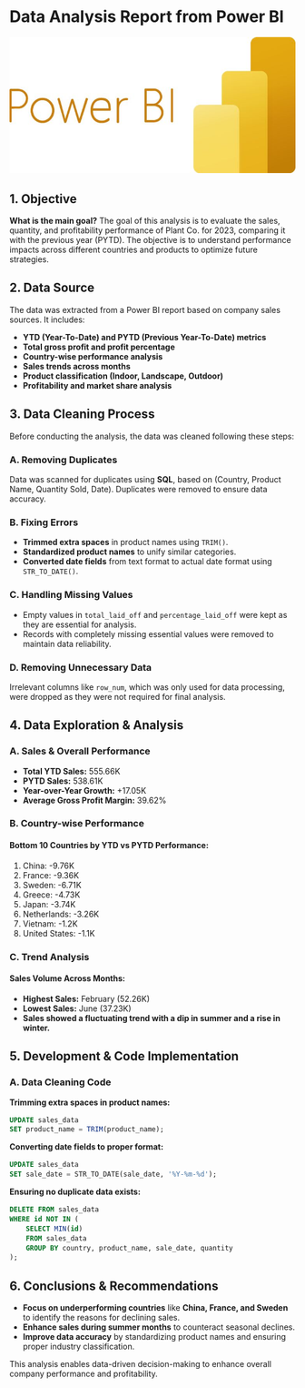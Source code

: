 
# Data Analysis Report from Power BI

![excel-to-powerbi-animated-diagram](images/PowerBIMicrosoftLogoVector_VectorSeek.jpg)

## **1. Objective**
**What is the main goal?**
The goal of this analysis is to evaluate the sales, quantity, and profitability performance of Plant Co. for 2023, comparing it with the previous year (PYTD). The objective is to understand performance impacts across different countries and products to optimize future strategies.

## **2. Data Source**
The data was extracted from a Power BI report based on company sales sources. It includes:
- **YTD (Year-To-Date) and PYTD (Previous Year-To-Date) metrics**
- **Total gross profit and profit percentage**
- **Country-wise performance analysis**
- **Sales trends across months**
- **Product classification (Indoor, Landscape, Outdoor)**
- **Profitability and market share analysis**

## **3. Data Cleaning Process**
Before conducting the analysis, the data was cleaned following these steps:

### **A. Removing Duplicates**
Data was scanned for duplicates using **SQL**, based on (Country, Product Name, Quantity Sold, Date). Duplicates were removed to ensure data accuracy.

### **B. Fixing Errors**
- **Trimmed extra spaces** in product names using `TRIM()`.
- **Standardized product names** to unify similar categories.
- **Converted date fields** from text format to actual date format using `STR_TO_DATE()`.

### **C. Handling Missing Values**
- Empty values in `total_laid_off` and `percentage_laid_off` were kept as they are essential for analysis.
- Records with completely missing essential values were removed to maintain data reliability.

### **D. Removing Unnecessary Data**
Irrelevant columns like `row_num`, which was only used for data processing, were dropped as they were not required for final analysis.

## **4. Data Exploration & Analysis**
### **A. Sales & Overall Performance**
- **Total YTD Sales:** 555.66K
- **PYTD Sales:** 538.61K
- **Year-over-Year Growth:** +17.05K
- **Average Gross Profit Margin:** 39.62%

### **B. Country-wise Performance**
#### **Bottom 10 Countries by YTD vs PYTD Performance:**
1. China: -9.76K
2. France: -9.36K
3. Sweden: -6.71K
4. Greece: -4.73K
5. Japan: -3.74K
6. Netherlands: -3.26K
7. Vietnam: -1.2K
8. United States: -1.1K

### **C. Trend Analysis**
#### **Sales Volume Across Months:**
- **Highest Sales:** February (52.26K)
- **Lowest Sales:** June (37.23K)
- **Sales showed a fluctuating trend with a dip in summer and a rise in winter.**

## **5. Development & Code Implementation**

### **A. Data Cleaning Code**
**Trimming extra spaces in product names:**
```sql
UPDATE sales_data 
SET product_name = TRIM(product_name);
```

**Converting date fields to proper format:**
```sql
UPDATE sales_data 
SET sale_date = STR_TO_DATE(sale_date, '%Y-%m-%d');
```

**Ensuring no duplicate data exists:**
```sql
DELETE FROM sales_data 
WHERE id NOT IN (
    SELECT MIN(id)
    FROM sales_data
    GROUP BY country, product_name, sale_date, quantity
);
```

## **6. Conclusions & Recommendations**
- **Focus on underperforming countries** like **China, France, and Sweden** to identify the reasons for declining sales.
- **Enhance sales during summer months** to counteract seasonal declines.
- **Improve data accuracy** by standardizing product names and ensuring proper industry classification.

This analysis enables data-driven decision-making to enhance overall company performance and profitability.

